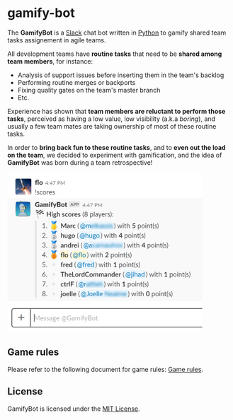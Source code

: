# gamify-bot

The **GamifyBot** is a [Slack](https://slack.com/) chat bot written in [Python](https://www.python.org/) to gamify shared team tasks assignement in agile teams.

All development teams have **routine tasks** that need to be **shared among team members**, for instance:
- Analysis of support issues before inserting them in the team's backlog
- Performing routine merges or backports
- Fixing quality gates on the team's master branch
- Etc.

Experience has shown that **team members are reluctant to perform those tasks**, perceived as having a low value, low visibility (a.k.a *boring*), and usually a few team mates are taking ownership of most of these routine tasks.

In order to **bring back fun to these routine tasks**, and to **even out the load on the team**, we decided to experiment with gamification, and the idea of **GamifyBot** was born during a team retrospective!

![Gamify scores](./docs/img/gamify_scores.png "Gamify scores")

## Game rules

Please refer to the following document for game rules: [Game rules](docs/game-rules.md).

## License

GamifyBot is licensed under the [MIT License](./LICENSE).
